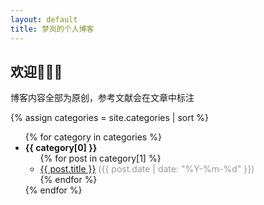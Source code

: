 ```yaml
---
layout: default
title: 梦岚的个人博客
---
```


## 欢迎👏👏👏
博客内容全部为原创，参考文献会在文章中标注

{% assign categories = site.categories | sort %}
<ul>
  {% for category in categories %}
    <li>
      <b>{{ category[0] }}</b>
      <ul>
        {% for post in category[1] %}
          <li>
            <a href="{{ site.baseurl }}{{ post.url }}">{{ post.title }}</a>
            <span style="color:#999;">({{ post.date | date: "%Y-%m-%d" }})</span>
          </li>
        {% endfor %}
      </ul>
    </li>
  {% endfor %}
</ul>
